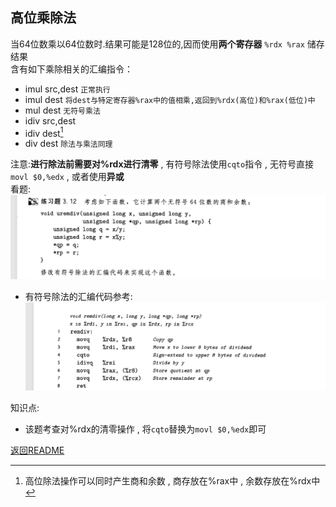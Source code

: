 ## 高位乘除法
当64位数乘以64位数时.结果可能是128位的,因而使用**两个寄存器** `%rdx %rax` 储存结果  
含有如下乘除相关的汇编指令：
- imul src,dest `正常执行`
- imul dest     `将dest与特定寄存器%rax中的值相乘,返回到%rdx(高位)和%rax(低位)中`
- mul dest      `无符号乘法`
- idiv src,dest
- idiv dest[^1]
- div dest      `除法与乘法同理`  
[^1]:高位除法操作可以同时产生商和余数 , 商存放在%rax中 , 余数存放在%rdx中  

注意:**进行除法前需要对%rdx进行清零** , 有符号除法使用`cqto`指令 , 无符号直接`movl $0,%edx` , 或者使用**异或**  
看题:
![3.12div](./picturefield/3.12.png)

- 有符号除法的汇编代码参考:
![signdiv](./picturefield/signdiv.png)


知识点:
- 该题考查对%rdx的清零操作 , 将`cqto`替换为`movl $0,%edx`即可



[返回README](./README.md)